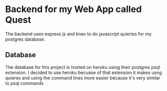 # Backend for my Web App called Quest
The backend uses express js and knex to do javascript quieries for my postgres database.

## Database
The database for this project is hosted on heroku using their postgres psql extension. I decided to use heroku becuase of that extension it makes usng quieres and using the command lines more easier because it's very similar to psql commands
